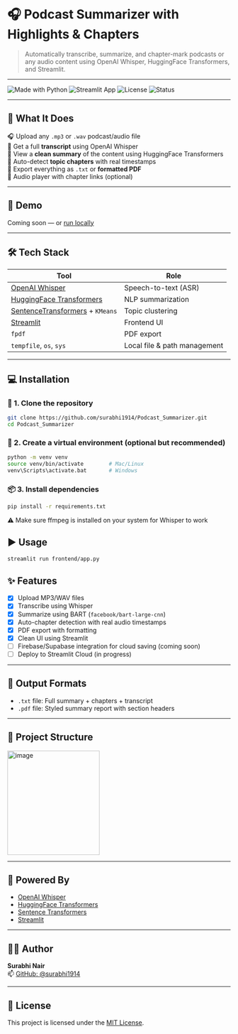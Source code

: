 # 🎧 Podcast Summarizer with Highlights & Chapters

> Automatically transcribe, summarize, and chapter-mark podcasts or any audio content using OpenAI Whisper, HuggingFace Transformers, and Streamlit.

---

![Made with Python](https://img.shields.io/badge/Made%20with-Python-blue)
![Streamlit App](https://img.shields.io/badge/Built%20with-Streamlit-orange)
![License](https://img.shields.io/github/license/surabhi1914/Podcast_Summarizer)
![Status](https://img.shields.io/badge/Status-In%20Progress-yellow)

---

## 🧠 What It Does

🎧 Upload any `.mp3` or `.wav` podcast/audio file  
📝 Get a full **transcript** using OpenAI Whisper  
🧠 View a **clean summary** of the content using HuggingFace Transformers  
📌 Auto-detect **topic chapters** with real timestamps  
📄 Export everything as `.txt` or **formatted PDF**  
🎵 Audio player with chapter links (optional)

---

## 🚀 Demo

Coming soon — or [run locally](#-installation)

---

## 🛠️ Tech Stack

| Tool | Role |
|------|------|
| [OpenAI Whisper](https://github.com/openai/whisper) | Speech-to-text (ASR) |
| [HuggingFace Transformers](https://huggingface.co/transformers/) | NLP summarization |
| [SentenceTransformers](https://www.sbert.net/) + `KMeans` | Topic clustering |
| [Streamlit](https://streamlit.io/) | Frontend UI |
| `fpdf` | PDF export |
| `tempfile`, `os`, `sys` | Local file & path management |

---

## 💻 Installation

### 🔧 1. Clone the repository

```bash
git clone https://github.com/surabhi1914/Podcast_Summarizer.git
cd Podcast_Summarizer
```

### 🐍 2. Create a virtual environment (optional but recommended)
```bash
python -m venv venv
source venv/bin/activate        # Mac/Linux
venv\Scripts\activate.bat       # Windows
```

### 📦 3. Install dependencies
```bash
pip install -r requirements.txt
```
⚠️ Make sure ffmpeg is installed on your system for Whisper to work

## ▶️ Usage

```bash
streamlit run frontend/app.py

```

## ✨ Features

- [x] Upload MP3/WAV files  
- [x] Transcribe using Whisper  
- [x] Summarize using BART (`facebook/bart-large-cnn`)  
- [x] Auto-chapter detection with real audio timestamps  
- [x] PDF export with formatting  
- [x] Clean UI using Streamlit  
- [ ] Firebase/Supabase integration for cloud saving (coming soon)  
- [ ] Deploy to Streamlit Cloud (in progress)

---

## 📄 Output Formats

- `.txt` file: Full summary + chapters + transcript  
- `.pdf` file: Styled summary report with section headers  

---

## 📁 Project Structure

<img width="208" height="235" alt="image" src="https://github.com/user-attachments/assets/52bbb35a-25b5-4945-a6dd-32357abc7ec9" />


---

## 🤖 Powered By

- [OpenAI Whisper](https://openai.com/research/whisper)
- [HuggingFace Transformers](https://huggingface.co/models)
- [Sentence Transformers](https://www.sbert.net/)
- [Streamlit](https://streamlit.io/)

---

## 🧑‍💻 Author

**Surabhi Nair**  
📫 [GitHub: @surabhi1914](https://github.com/surabhi1914)

---

## 📄 License

This project is licensed under the [MIT License](LICENSE).




